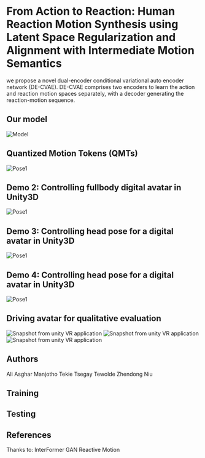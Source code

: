 # From Action to Reaction: Human Reaction Motion Synthesis using Latent Space Regularization and Alignment with Intermediate Motion Semantics

we propose a novel dual-encoder conditional variational auto encoder network (DE-CVAE). DE-CVAE comprises two encoders to learn the action and reaction motion spaces separately, with a decoder generating the reaction-motion sequence.

## Our model
![Model](model.png)

## Quantized Motion Tokens (QMTs)
![Pose1](qmts.png)


## Demo 2: Controlling fullbody digital avatar in Unity3D
![Pose1](resources/images/pose2.gif)

## Demo 3: Controlling head pose for a digital avatar in Unity3D
![Pose1](resources/images/headpose.gif)

## Demo 4: Controlling head pose for a digital avatar in Unity3D
![Pose1](resources/images/headpose2.gif)

## Driving avatar for qualitative evaluation
![Snapshot from unity VR application](resources/images/1.png)
![Snapshot from unity VR application](resources/images/2.png)
![Snapshot from unity VR application](resources/images/3.png)
## Authors
Ali Asghar Manjotho
Tekie Tsegay Tewolde
Zhendong Niu


## Training

## Testing

## References
Thanks to:
InterFormer
GAN Reactive Motion

